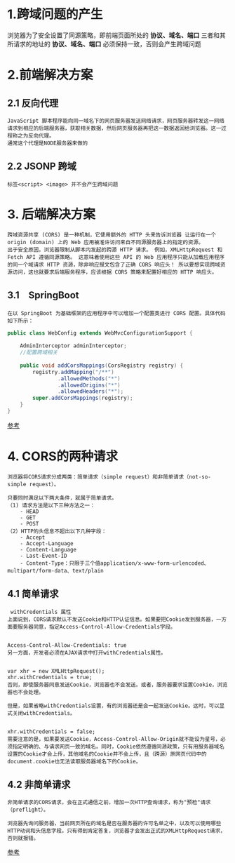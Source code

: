 # 1.跨域问题的产生
浏览器为了安全设置了同源策略，即前端页面所处的 __协议、域名、端口__
三者和其所请求的地址的 __协议、域名、端口__ 必须保持一致，否则会产生跨域问题

# 2.前端解决方案

## 2.1 反向代理
    JavaScript 脚本程序能向同一域名下的网页服务器发送网络请求，网页服务器转发这一网络请求到相应的后端服务器，获取相关数据，然后网页服务器再把这一数据返回给浏览器。这一过程称之为反向代理。
    通常这个代理是NODE服务器来做的
## 2.2 JSONP 跨域
    标签<script> <image> 并不会产生跨域问题

# 3. 后端解决方案
    跨域资源共享 (CORS) 是一种机制，它使用额外的 HTTP 头来告诉浏览器 让运行在一个 origin (domain) 上的 Web 应用被准许访问来自不同源服务器上的指定的资源。
    出于安全原因，浏览器限制从脚本内发起的跨源 HTTP 请求。 例如，XMLHttpRequest 和 Fetch API 遵循同源策略。 这意味着使用这些 API 的 Web 应用程序只能从加载应用程序的同一个域请求 HTTP 资源，除非响应报文包含了正确 CORS 响应头！ 所以要想实现跨域资源访问，这也就要求后端服务程序，应该根据 CORS 策略来配置好相应的 HTTP 响应头。

## 3.1　SpringBoot
    在以 SpringBoot 为基础框架的应用程序中可以增加一个配置类进行 CORS 配置。具体代码如下所示：

```java
public class WebConfig extends WebMvcConfigurationSupport {
    
    AdminInterceptor adminInterceptor;
    //配置跨域相关
    
    public void addCorsMappings(CorsRegistry registry) {
        registry.addMapping("/**")
                .allowedMethods("*")
                .allowedOrigins("*")
                .allowedHeaders("*");
        super.addCorsMappings(registry);
    }
}

```
[参考]("https://tuture.co/2020/03/30/@d5269af/")

# 4. CORS的两种请求
    浏览器将CORS请求分成两类：简单请求（simple request）和非简单请求（not-so-simple request）。
```
只要同时满足以下两大条件，就属于简单请求。
（1) 请求方法是以下三种方法之一：
    - HEAD
    - GET
    - POST
（2）HTTP的头信息不超出以下几种字段：
    - Accept
    - Accept-Language
    - Content-Language
    - Last-Event-ID
    - Content-Type：只限于三个值application/x-www-form-urlencoded、multipart/form-data、text/plain
```
## 4.1 简单请求
     withCredentials 属性
    上面说到，CORS请求默认不发送Cookie和HTTP认证信息。如果要把Cookie发到服务器，一方面要服务器同意，指定Access-Control-Allow-Credentials字段。


    Access-Control-Allow-Credentials: true
    另一方面，开发者必须在AJAX请求中打开withCredentials属性。


    var xhr = new XMLHttpRequest();
    xhr.withCredentials = true;
    否则，即使服务器同意发送Cookie，浏览器也不会发送。或者，服务器要求设置Cookie，浏览器也不会处理。

    但是，如果省略withCredentials设置，有的浏览器还是会一起发送Cookie。这时，可以显式关闭withCredentials。


    xhr.withCredentials = false;
    需要注意的是，如果要发送Cookie，Access-Control-Allow-Origin就不能设为星号，必须指定明确的、与请求网页一致的域名。同时，Cookie依然遵循同源政策，只有用服务器域名设置的Cookie才会上传，其他域名的Cookie并不会上传，且（跨源）原网页代码中的document.cookie也无法读取服务器域名下的Cookie。
## 4.2 非简单请求
    非简单请求的CORS请求，会在正式通信之前，增加一次HTTP查询请求，称为"预检"请求（preflight）。

    浏览器先询问服务器，当前网页所在的域名是否在服务器的许可名单之中，以及可以使用哪些HTTP动词和头信息字段。只有得到肯定答复，浏览器才会发出正式的XMLHttpRequest请求，否则就报错。

[参考]("https://www.ruanyifeng.com/blog/2016/04/cors.html")